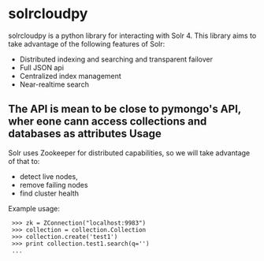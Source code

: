 solrcloudpy
===========

solrcloudpy is a python library for interacting with Solr 4. This library aims to take advantage of the following features of Solr:

* Distributed indexing and searching and transparent failover
* Full JSON api
* Centralized index management
* Near-realtime search

The API is mean to be close to pymongo's API, wher eone cann access collections and databases as attributes 
Usage
-------
Solr uses Zookeeper for distributed capabilities, so we will take advantage of that to:

* detect live nodes, 
* remove failing nodes
* find cluster health

Example usage:

     >>> zk = ZConnection("localhost:9983")
     >>> collection = collection.Collection
     >>> collection.create('test1')
     >>> print collection.test1.search(q='')
     ...

 